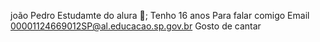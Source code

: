 joão Pedro
Estudamte do alura 🌻;
Tenho 16 anos
Para falar comigo Email 00001124669012SP@al.educacao.sp.gov.br
Gosto de cantar
